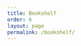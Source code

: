 ```yaml
---
title: Bookshelf
order: 6
layout: page
permalink: /bookshelf/
---
```


<!-- Optional content or leave empty if listing is dynamic -->